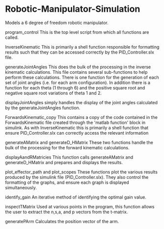 # Robotic-Manipulator-Simulation
Models a 6 degree of freedom robotic manipulator.


program_control
    This is the top level script from which all functions are called.
    
InverseKinematic
    This is primarily a shell function responsible for formatting results such that they
    can be accessed correctly by the PID_Controller.slx file. 
    
generateJointAngles
    This does the bulk of the processing in the inverse kinematic calculations. This file
    contains several sub-functions to help perform these calculations. There is one 
    function for the generation of each set of joint angles (i.e. for each arm
    configuration). In addition there is a function for each theta (1 through 6) and 
    the positive square root and negative square root variations of theta 1 and 2.
    
displayJointAngles
    simply handles the display of the joint angles calculated by the generateJointAngles
    function. 
    
ForwardsKinematic_copy
    This contains a copy of the code contained in the ForwardsKinematic file created
    through the 'matlab function' block in simulink. As with InverseKinematic this is 
    primarily a shell function that ensure PID_Controller.slx can correctly access the 
    relevant information
    
generateAMatrix and generateD_HMatrix
    These two functions handle the bulk of the processing for the forward kinematic
    calculations. 
    
displayAandRMatricies
    This function calls generateAMatrix and generateD_HMatrix and prepares and displays
    the results.
    
plot_effector_path and plot_scopes
    These functions plot the various results produced by the simulink file
    (PID_Controller.slx). They also control the formatting of the graphs, and ensure each 
    graph is displayed simultaneously.
    
identify_gain
    An iterative method of identifying the optimal gain value.
    
inspectTMatrix
    Used at various points in the program, this function allows the user to extract the 
    n,s,a, and p vectors from the t-matrix.
    
generatePArm
    Calculates the position vector of the arm.
    
